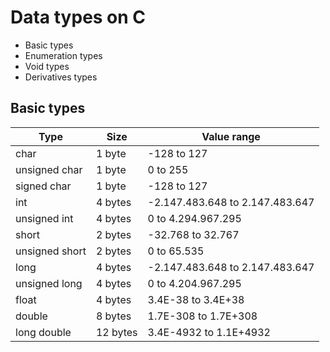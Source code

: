 # Data types on C

- Basic types
- Enumeration types
- Void types
- Derivatives types

## Basic types

Type           | Size     | Value range
-------------- | -------- | -------------------------------
char           | 1 byte   | -128 to 127
unsigned char  | 1 byte   | 0 to 255
signed char    | 1 byte   | -128 to 127
int            | 4 bytes  | -2.147.483.648 to 2.147.483.647
unsigned int   | 4 bytes  | 0 to 4.294.967.295
short          | 2 bytes  | -32.768 to 32.767
unsigned short | 2 bytes  | 0 to 65.535
long           | 4 bytes  | -2.147.483.648 to 2.147.483.647
unsigned long  | 4 bytes  | 0 to 4.204.967.295
float          | 4 bytes  | 3.4E-38 to 3.4E+38              | 6 decimal place
double         | 8 bytes  | 1.7E-308 to 1.7E+308            | 15 decimal place
long double    | 12 bytes | 3.4E-4932 to 1.1E+4932          | 19 decimal place
